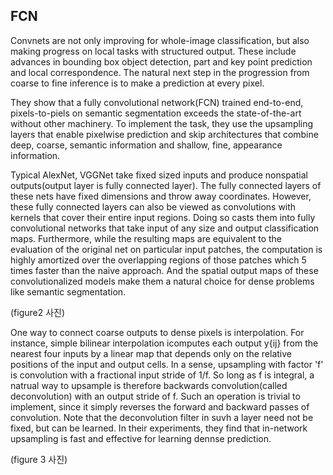 ## FCN


Convnets are not only improving for whole-image classification, but also making progress on local tasks with structured output. These include advances in bounding box object detection, part and key point prediction and local correspondence. The natural next step in the progression from coarse to fine inference is to make a prediction at every pixel.

They show that a fully convolutional network(FCN) trained end-to-end, pixels-to-piels on semantic segmentation exceeds the state-of-the-art without other machinery. To implement the task, they use the upsampling layers that enable pixelwise prediction and skip architectures that combine deep, coarse, semantic information and shallow, fine, appearance information. 

Typical AlexNet, VGGNet take fixed sized inputs and produce nonspatial outputs(output layer is fully connected layer). The fully connected layers of these nets have fixed dimensions and throw away coordinates. However, these fully connected layers can also be viewed as convolutions with kernels that cover their entire input regions. Doing so casts them into fully convolutional networks that take input of any size and output classification maps. Furthermore, while the resulting maps are equivalent to the evaluation of the original net on particular input patches, the computation is highly amortized over the overlapping regions of those patches which 5 times faster than the naive approach. And the spatial output maps of these convolutionalized models make them a natural choice for dense problems like semantic segmentation.

(figure2 사진)

One way to connect coarse outputs to dense pixels is interpolation. For instance, simple bilinear interpolation icomputes each output y{ij} from the nearest four inputs by a linear map that depends only on the relative positions of the input and output cells. In a sense, upsampling with factor 'f' is convolution with a fractional input stride of 1/f. So long as f is integral, a natrual way to upsample is therefore backwards convolution(called deconvolution) with an output stride of f. Such an operation is trivial to implement, since it simply reverses the forward and backward passes of convolution. Note that the deconvolution filter in suvh a layer need not be fixed, but can be learned. In their experiments, they find that in-network upsampling is fast and effective for learning dennse prediction.

(figure 3 사진)

